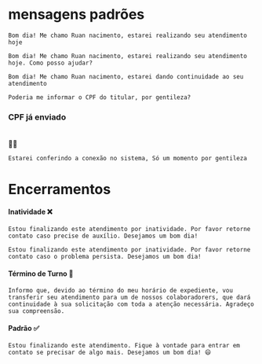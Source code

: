 # mensagens padrões 

```text
Bom dia! Me chamo Ruan nacimento, estarei realizando seu atendimento hoje
```
```text
Bom dia! Me chamo Ruan nacimento, estarei realizando seu atendimento hoje. Como posso ajudar?
```
```text
Bom dia! Me chamo Ruan nacimento, estarei dando continuidade ao seu atendimento
```
```text
Poderia me informar o CPF do titular, por gentileza?
```

### CPF já enviado <br><br>
🙍‍♂️
```text
Estarei conferindo a conexão no sistema, Só um momento por gentileza 
```
# Encerramentos
#### Inatividade ❌
```text
Estou finalizando este atendimento por inatividade. Por favor retorne contato caso precise de auxílio. Desejamos um bom dia!
```
```text
Estou finalizando este atendimento por inatividade. Por favor retorne contato caso o problema persista. Desejamos um bom dia!
```
#### Término de Turno 🔄️
```text
Informo que, devido ao término do meu horário de expediente, vou transferir seu atendimento para um de nossos colaboradorers, que dará continuidade à sua solicitação com toda a atenção necessária. Agradeço sua compreensão.
```
#### Padrão ✅
```text
Estou finalizando este atendimento. Fique à vontade para entrar em contato se precisar de algo mais. Desejamos um bom dia! 😄
```

